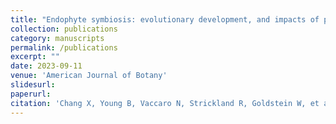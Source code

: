 ```yaml
---
title: "Endophyte symbiosis: evolutionary development, and impacts of plant agriculture"
collection: publications
category: manuscripts
permalink: /publications
excerpt: ""
date: 2023-09-11
venue: 'American Journal of Botany'
slidesurl: 
paperurl: 
citation: 'Chang X, Young B, Vaccaro N, Strickland R, Goldstein W, et al. 2023. Endophyte symbiosis: evolutionary development, and impacts of plant agriculture. Grass Research 3:18 doi: 10.48130/GR-2023-0018 shu'
---
```


